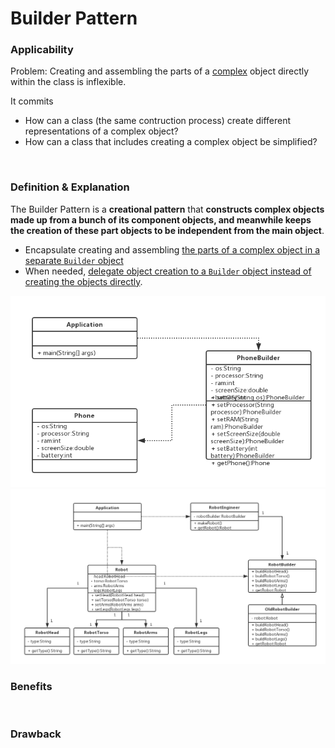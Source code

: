 # Builder Pattern

### Applicability

Problem: Creating and assembling the parts of a <u>complex</u> object directly within the class is inflexible.

It commits

* How can a class (the same contruction process) create different representations of a complex object?
* How can a class that includes creating a complex object be simplified?

<br>

### Definition & Explanation

The Builder Pattern is a **creational pattern** that **constructs complex objects made up from a bunch of its component objects, and meanwhile keeps the creation of these part objects to be independent from the main object**.

* Encapsulate creating and assembling <u>the parts of a complex object in a separate `Builder` object</u>
* When needed, <u>delegate object creation to a `Builder` object instead of creating the objects directly</u>.

<img src="https://github.com/Ziang-Lu/Software-Development-and-Design/blob/master/5-Design%20Patterns/2-Creational%20Patterns/6-Builder%20Pattern/phone_example.png?raw=true">

<img src="https://github.com/Ziang-Lu/Software-Development-and-Design/blob/master/5-Design%20Patterns/2-Creational%20Patterns/6-Builder%20Pattern/robot_example.png?raw=true">

<br>

### Benefits

<br>

### Drawback

